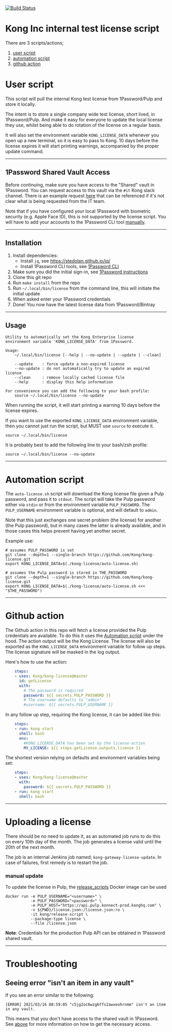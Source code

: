 [![Build Status](https://travis-ci.com/Kong/kong-license.svg?token=oiCtUsXk8yspLqn3VrwK&branch=master)](https://travis-ci.com/Kong/kong-license)

# Kong Inc internal test license script

There are 3 scripts/actions;

1. [user script](#user-script)
2. [automation script](#automation-script)
3. [github action](#github-action)

# User script

This script will pull the internal Kong test license from 1Password/Pulp and
store it locally.

The intent is to store a single company wide test license, short lived, in
1Password/Pulp. And make it easy for everyone to update the local license they use,
whilst being able to do rotation of the license on a regular basis.

It will also set the environment variable `KONG_LICENSE_DATA` whenever you open
up a new terminal, so it is easy to pass to Kong. 10 days before the license
expires it will start printing warnings, accompanied by the proper update
command.

---

## 1Password Shared Vault Access

Before continuing, make sure you have access to the "Shared" vault in 1Password. You can request access to this vault via the `#it` Kong slack channel. There is an example request [here](https://kongstrong.slack.com/archives/C5B4SU6KC/p1615993209037400) that can be referenced if it's not clear what is being requested from the IT team.

Note that if you have configured your local 1Password with biometric security (e.g. Apple Face ID), this is not supported by the license script. You will have to add your accounts to the 1Password CLI tool [manually](https://developer.1password.com/docs/cli/sign-in-manually).

---

## Installation

1. Install dependencies:
    - Install `jq`, see https://stedolan.github.io/jq/
    - Install 1Password CLI tools, see [1Password CLI](https://support.1password.com/command-line-getting-started/)
2. Make sure you did the initial sign-in, see [1Password instructions](https://support.1password.com/command-line-getting-started/#get-started-with-the-command-line-tool)
3. Clone this git repo
4. Run `make install` from the repo
5. Run `~/.local/bin/license` from the command line, this will initiate the initial update
6. When asked enter your 1Password credentials
7. Done! You now have the latest license data from 1Password/Bintray

---

## Usage

```
Utility to automatically set the Kong Enterprise license
environment variable 'KONG_LICENSE_DATA' from 1Password.

Usage:
    ~/.local/bin/license [--help | --no-update | --update | --clean]

    --update    : force update a non-expired license
    --no-update : do not automatically try to update an expired license
    --clean     : remove locally cached license file
    --help      : display this help information

For convenience you can add the following to your bash profile:
    source ~/.local/bin/license --no-update
```

When running the script, it will start printing a warning 10 days before the
license expires.

If you want to use the exported `KONG_LICENSE_DATA` environment variable,
then you cannot just run the script, but MUST use `source` to execute it.

```
source ~/.local/bin/license
```

It is probably best to add the following line to your bash/zsh profile:

```
source ~/.local/bin/license --no-update
```

---

# Automation script

The `auto-license.sh` script will download the Kong license file given a Pulp
password, and pass it to `stdout`. The script will take the Pulp password either
via `stdin` or from the environment variable `PULP_PASSWORD`.
The `PULP_USERNAME` environment variable is optional, and will default to
`admin`.

Note that this just exchanges one secret problem (the license) for another (the
Pulp password), but in many cases the latter is already available, and in those
cases this helps prevent having yet another secret.

Example use:
```shell
# assumes PULP_PASSWORD is set
git clone --depth=1 --single-branch https://github.com/Kong/kong-license.git
export KONG_LICENSE_DATA=$(./kong-license/auto-license.sh)

# assumes the Pulp password is stored in THE_PASSWORD
git clone --depth=1 --single-branch https://github.com/Kong/kong-license.git
export KONG_LICENSE_DATA=$(./kong-license/auto-license.sh <<< "$THE_PASSWORD")
```

---

# Github action

The Github action in this repo will fetch a license provided the Pulp credentials
are available. To do this it uses the [Automation script](#automation-script) under
the hood. The action output will be the Kong License. The license will also be
exported as the `KONG_LICENSE_DATA` environment variable for follow up steps.
The license signature will be masked in the log output.

Here's how to use the action:
```yaml
    steps:
    - uses: Kong/kong-license@master
      id: getLicense
      with:
        # The password is required
        password: ${{ secrets.PULP_PASSWORD }}
        # The username defaults to "admin"
        #username: ${{ secrets.PULP_USERNAME }}
```

In any follow up step, requiring the Kong license, it can be added like this:
```yaml
    steps:
    - run: kong start
      shell: bash
      env:
        #KONG_LICENSE_DATA has been set by the license-action
        MY_LICENSE: ${{ steps.getLicense.outputs.license }}
```

The shortest version relying on defaults and environment variables being set:
```yaml
    steps:
    - uses: Kong/kong-license@master
      with:
        password: ${{ secrets.PULP_PASSWORD }}
    - run: kong start
      shell: bash
```

---

# Uploading a license

There should be no need to update it, as an automated job runs to do this on every 10th day of the month.
The job generates a license valid until the 20th of the next month.

The job is an internal Jenkins job named; `kong-gateway-license-update`. In case of failures, first remedy is to restart the job.

### manual update

To update the license in Pulp, the [release_scripts](https://github.com/Kong/release-scripts) Docker image
can be used

```
docker run -e PULP_USERNAME="<username>" \
           -e PULP_PASSWORD="<password>" \
           -e PULP_HOST="https://api.pulp.konnect-prod.konghq.com" \
           -v ${PWD}/license.json:/license.json:ro \
           -it kong/release-script \
           --package-type license \
           --file /license.json
```

**Note**: Credentials for the production Pulp API can be obtained in 1Password shared vault.

---

# Troubleshooting

## Seeing error "isn't an item in any vault"

If you see an error similar to the following:

```
[ERROR] 2021/03/16 08:59:05 "c5jg2oc6wzg6ffs2awxeohrnmm" isn't an item in any vault.
```

This means that you don't have access to the shared vault in 1Password. See [above](#1password-shared-vault-access) for more information on how to get the necessary access.
